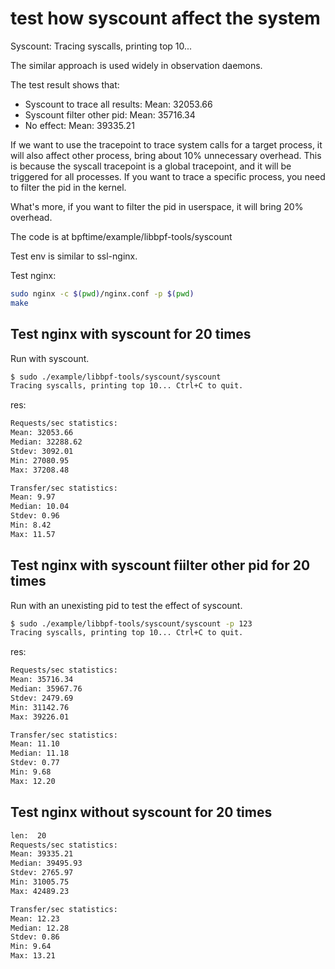 # test how syscount affect the system

Syscount: Tracing syscalls, printing top 10...

The similar approach is used widely in observation daemons.

The test result shows that:

- Syscount to trace all results: Mean: 32053.66
- Syscount filter other pid: Mean: 35716.34
- No effect: Mean: 39335.21

If we want to use the tracepoint to trace system calls for a target process, it will also affect other process, bring about 10% unnecessary overhead. This is because the syscall tracepoint is a global tracepoint, and it will be triggered for all processes. If you want to trace a specific process, you need to filter the pid in the kernel.

What's more, if you want to filter the pid in userspace, it will bring 20% overhead.

The code is at bpftime/example/libbpf-tools/syscount

Test env is similar to ssl-nginx.

Test nginx:

```sh
sudo nginx -c $(pwd)/nginx.conf -p $(pwd)
make
```

## Test nginx with syscount for 20 times

Run with syscount.

```sh
$ sudo ./example/libbpf-tools/syscount/syscount
Tracing syscalls, printing top 10... Ctrl+C to quit.
```

res:

```sh
Requests/sec statistics:
Mean: 32053.66
Median: 32288.62
Stdev: 3092.01
Min: 27080.95
Max: 37208.48

Transfer/sec statistics:
Mean: 9.97
Median: 10.04
Stdev: 0.96
Min: 8.42
Max: 11.57
```

## Test nginx with syscount fiilter other pid for 20 times

Run with an unexisting pid to test the effect of syscount.

```sh
$ sudo ./example/libbpf-tools/syscount/syscount -p 123
Tracing syscalls, printing top 10... Ctrl+C to quit.
```

res:

```sh
Requests/sec statistics:
Mean: 35716.34
Median: 35967.76
Stdev: 2479.69
Min: 31142.76
Max: 39226.01

Transfer/sec statistics:
Mean: 11.10
Median: 11.18
Stdev: 0.77
Min: 9.68
Max: 12.20
```

## Test nginx without syscount for 20 times

```sh
len:  20
Requests/sec statistics:
Mean: 39335.21
Median: 39495.93
Stdev: 2765.97
Min: 31005.75
Max: 42489.23

Transfer/sec statistics:
Mean: 12.23
Median: 12.28
Stdev: 0.86
Min: 9.64
Max: 13.21
```
